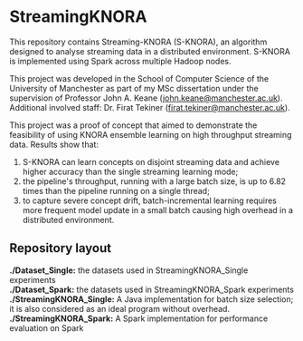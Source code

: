 StreamingKNORA
========

This repository contains Streaming-KNORA (S-KNORA), an algorithm designed to analyse streaming data in a distributed environment. S-KNORA is implemented using Spark across multiple Hadoop nodes.

This project was developed in the School of Computer Science of the University of Manchester as part of my MSc dissertation under the supervision of Professor John A. Keane (john.keane@manchester.ac.uk). Additional involved staff: Dr. Firat Tekiner (firat.tekiner@manchester.ac.uk).

This project was a proof of concept that aimed to demonstrate the feasibility of using KNORA ensemble learning on high throughput streaming data. Results show that: <br />
1. S-KNORA can learn concepts on disjoint streaming data and achieve higher accuracy than the single streaming learning mode;
2. the pipeline's throughput, running with a large batch size, is up to 6.82 times than the pipeline running on a single thread;
3. to capture severe concept drift, batch-incremental learning requires more frequent model update in a small batch causing high overhead in a distributed environment.

## Repository layout<br />
__./Dataset_Single:__ the datasets used in StreamingKNORA_Single experiments<br />
__./Dataset_Spark:__ the datasets used in StreamingKNORA_Spark experiments<br />
__./StreamingKNORA_Single:__ A Java implementation for batch size selection; it is also considered as an ideal program without overhead.<br />
__./StreamingKNORA_Spark:__ A Spark implementation for performance evaluation on Spark <br />
